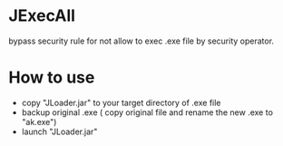 # JExecAll
bypass security rule for not allow to exec .exe file by security operator.
# How to use
- copy "JLoader.jar" to your target directory of .exe file
- backup original .exe ( copy original file and rename the new .exe to "ak.exe")
- launch "JLoader.jar"
